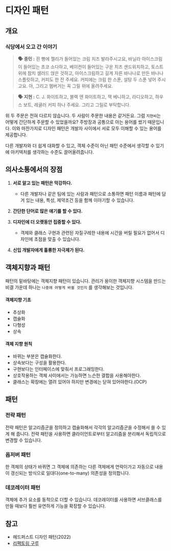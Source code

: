 # 디자인 패턴

## 개요

### 식당에서 오고 간 이야기

> **🗣 종민 :** 흰 빵에 젤리가 들어있는 크림 치즈 발라주시고요, 바닐라 아이스크림이 들어있는 초코 소다하고, 베이컨이 들어있는 구운 치즈 샌드위치하고, 토스트 위에 참치 샐러드 얹은 것하고, 아이스크림하고 길게 자른 바나나로 만든 바나나 스플릿하고, 커피도 한 잔 주세요. 커피에는 크림 한 스푼, 설탕 두 스푼 넣어 주시고요. 아, 그리고 햄버거는 꼭 그릴 위에 올려주세요.

> **🗣 지현 :** C. J. 화이트하고, 블랙 앤 화이트하고, 잭 베니하고, 라디오하고, 하우스 보트, 레귤러 커피 하나 주세요. 그리고 그릴로 부탁합니다.

위 두 주문은 전혀 다르지 않습니다. 두 사람이 주문한 내용은 같거든요. 그럼 `지현씨`는 어떻게 간단하게 주문할 수 있었을까요? 주방장과 공통으로 아는 용어를 썼기 때문입니다. 이와 마찬가지로 디자인 패턴은 개발자 사이에서 서로 모두 이해할 수 있는 용어를 제공합니다. 

다른 개발자와 더 쉽게 대화할 수 있고, 객체 수준이 아닌 패턴 수준에서 생각할 수 있기에 아키텍처를 생각하는 수준도 끌어올려줍니다.



## 의사소통에서의 장점

1. **서로 알고 있는 패턴은 막강하다.**
   - 다른 개발자나 같은 팀에 있는 사람과 패턴으로 소통하면 패턴 이름과 패턴에 담겨 있는 내용, 특성, 제약조건 등을 함께 이야기할 수 있습니다.

2. **간단한 단어로 많은 얘기를 할 수 있다.**
3. **디자인에 더 오랫동안 집중할 수 있다.**
   - 객체와 클래스 구현과 관련된 자질구레한 내용에 시간을 버릴 필요가 없어서 디자인에 초점을 맞출 수 있습니다.
4. **신입 개발자에게 훌륭한 자극제가 된다.**



## 객체지향과 패턴

패턴의 밑바탕에는 객체지향 패턴이 있습니다. 관리가 용이한 객체지향 시스템을 만드는 비결 가운데 하나는 `나중에 어떻게 바뀔 것인지` 를 생각해보는 것입니다. 

#### **객체지향 기초**

- 추상화
- 캡슐화
- 다형성
- 상속

#### **객체 지향 원칙**

- 바뀌는 부분은 캡슐화한다.
- 상속보다는 구성을 활용한다.
- 구현보다는 인터페이스에 맞춰서 프로그래밍한다.
- 상호작용하는 객체 사이에서는 가능하면 느슨한 결합을 사용해야한다.
- 클래스는 확장에는 열려 있어야 하지만 변경에는 닫혀 있어야한다.(OCP)


## 패턴

### 전략 패턴

전략 패턴은 알고리즘군을 정의하고 캡슐화해서 각각의 알고리즘군을 수정해서 쓸 수 있게 해 줍니다. 전략 패턴을 사용하면 클라이언트로부터 알고리즘을 분리해서 독립적으로 변경할 수 있습니다.



### 옵저버 패턴
한 객체의 상태가 바뀌면 그 객체에 의존하는 다른 객체에게 연락이가고 자동으로 내용이 갱신되는 방식으로 일대다(one-to-many) 의존성을 정의합니다.


### 데코레이터 패턴

객체에 추가 요소를 동적으로 더할 수 있습니다. 데코레이터를 사용하면 서브클래스를 만들 때보다 훨씬 유연하게 기능을 확장할 수 있습니다.



## 참고
- 헤드퍼스트 디자인 패턴(2022)
- [리팩토링 구루](https://refactoring.guru/design-patterns/strategy)
